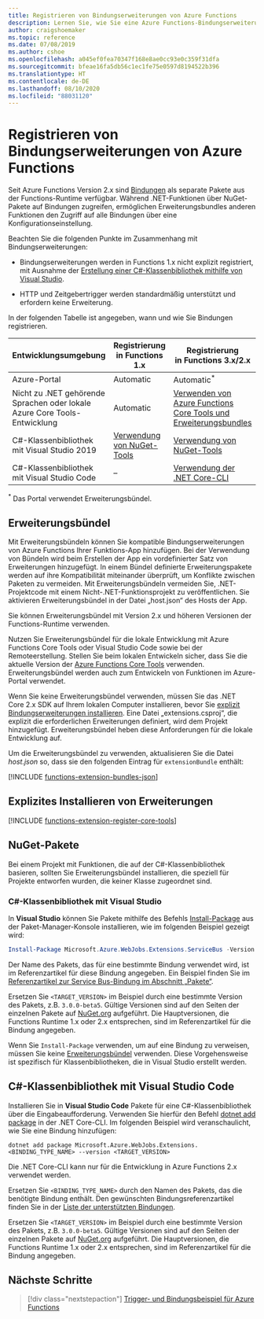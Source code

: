 ```yaml
---
title: Registrieren von Bindungserweiterungen von Azure Functions
description: Lernen Sie, wie Sie eine Azure Functions-Bindungserweiterung abhängig von Ihrer Umgebung registrieren.
author: craigshoemaker
ms.topic: reference
ms.date: 07/08/2019
ms.author: cshoe
ms.openlocfilehash: a045ef0fea70347f168e8ae0cc93e0c359f31dfa
ms.sourcegitcommit: bfeae16fa5db56c1ec1fe75e0597d8194522b396
ms.translationtype: HT
ms.contentlocale: de-DE
ms.lasthandoff: 08/10/2020
ms.locfileid: "88031120"
---
```

# <a name="register-azure-functions-binding-extensions"></a>Registrieren von Bindungserweiterungen von Azure Functions

Seit Azure Functions Version 2.x sind [Bindungen](./functions-triggers-bindings.md) als separate Pakete aus der Functions-Runtime verfügbar. Während .NET-Funktionen über NuGet-Pakete auf Bindungen zugreifen, ermöglichen Erweiterungsbundles anderen Funktionen den Zugriff auf alle Bindungen über eine Konfigurationseinstellung.

Beachten Sie die folgenden Punkte im Zusammenhang mit Bindungserweiterungen:

- Bindungserweiterungen werden in Functions 1.x nicht explizit registriert, mit Ausnahme der [Erstellung einer C#-Klassenbibliothek mithilfe von Visual Studio](#local-csharp).

- HTTP und Zeitgebertrigger werden standardmäßig unterstützt und erfordern keine Erweiterung.

In der folgenden Tabelle ist angegeben, wann und wie Sie Bindungen registrieren.

| Entwicklungsumgebung |Registrierung<br/> in Functions 1.x  |Registrierung<br/> in Functions 3.x/2.x  |
|-------------------------|------------------------------------|------------------------------------|
|Azure-Portal|Automatic|Automatic<sup>*</sup>|
|Nicht zu .NET gehörende Sprachen oder lokale Azure Core Tools-Entwicklung|Automatic|[Verwenden von Azure Functions Core Tools und Erweiterungsbundles](#extension-bundles)|
|C#-Klassenbibliothek mit Visual Studio 2019|[Verwendung von NuGet-Tools](#vs)|[Verwendung von NuGet-Tools](#vs)|
|C#-Klassenbibliothek mit Visual Studio Code|–|[Verwendung der .NET Core-CLI](#vs-code)|

<sup>*</sup> Das Portal verwendet Erweiterungsbündel.

## <a name="extension-bundles"></a><a name="extension-bundles"></a>Erweiterungsbündel

Mit Erweiterungsbündeln können Sie kompatible Bindungserweiterungen von Azure Functions Ihrer Funktions-App hinzufügen. Bei der Verwendung von Bündeln wird beim Erstellen der App ein vordefinierter Satz von Erweiterungen hinzugefügt. In einem Bündel definierte Erweiterungspakete werden auf ihre Kompatibilität miteinander überprüft, um Konflikte zwischen Paketen zu vermeiden. Mit Erweiterungsbündeln vermeiden Sie, .NET-Projektcode mit einem Nicht-.NET-Funktionsprojekt zu veröffentlichen. Sie aktivieren Erweiterungsbündel in der Datei „host.json“ des Hosts der App.  

Sie können Erweiterungsbündel mit Version 2.x und höheren Versionen der Functions-Runtime verwenden. 

Nutzen Sie Erweiterungsbündel für die lokale Entwicklung mit Azure Functions Core Tools oder Visual Studio Code sowie bei der Remoteerstellung. Stellen Sie beim lokalen Entwickeln sicher, dass Sie die aktuelle Version der [Azure Functions Core Tools](functions-run-local.md#v2) verwenden. Erweiterungsbündel werden auch zum Entwickeln von Funktionen im Azure-Portal verwendet. 

Wenn Sie keine Erweiterungsbündel verwenden, müssen Sie das .NET Core 2.x SDK auf Ihrem lokalen Computer installieren, bevor Sie [explizit Bindungserweiterungen installieren](#explicitly-install-extensions). Eine Datei „extensions.csproj“, die explizit die erforderlichen Erweiterungen definiert, wird dem Projekt hinzugefügt. Erweiterungsbündel heben diese Anforderungen für die lokale Entwicklung auf. 

Um die Erweiterungsbündel zu verwenden, aktualisieren Sie die Datei *host.json* so, dass sie den folgenden Eintrag für `extensionBundle` enthält:
 
[!INCLUDE [functions-extension-bundles-json](../../includes/functions-extension-bundles-json.md)]

## <a name="explicitly-install-extensions"></a>Explizites Installieren von Erweiterungen

[!INCLUDE [functions-extension-register-core-tools](../../includes/functions-extension-register-core-tools.md)]

## <a name="nuget-packages"></a><a name="local-csharp"></a>NuGet-Pakete

Bei einem Projekt mit Funktionen, die auf der C#-Klassenbibliothek basieren, sollten Sie Erweiterungsbündel installieren, die speziell für Projekte entworfen wurden, die keiner Klasse zugeordnet sind. 

### <a name="c-class-library-with-visual-studio"></a><a name="vs"></a>C\#-Klassenbibliothek mit Visual Studio

In **Visual Studio** können Sie Pakete mithilfe des Befehls [Install-Package](/nuget/tools/ps-ref-install-package) aus der Paket-Manager-Konsole installieren, wie im folgenden Beispiel gezeigt wird:

```powershell
Install-Package Microsoft.Azure.WebJobs.Extensions.ServiceBus -Version <TARGET_VERSION>
```

Der Name des Pakets, das für eine bestimmte Bindung verwendet wird, ist im Referenzartikel für diese Bindung angegeben. Ein Beispiel finden Sie im [Referenzartikel zur Service Bus-Bindung im Abschnitt „Pakete“](functions-bindings-service-bus.md#functions-1x).

Ersetzen Sie `<TARGET_VERSION>` im Beispiel durch eine bestimmte Version des Pakets, z.B. `3.0.0-beta5`. Gültige Versionen sind auf den Seiten der einzelnen Pakete auf [NuGet.org](https://nuget.org) aufgeführt. Die Hauptversionen, die Functions Runtime 1.x oder 2.x entsprechen, sind im Referenzartikel für die Bindung angegeben.

Wenn Sie `Install-Package` verwenden, um auf eine Bindung zu verweisen, müssen Sie keine [Erweiterungsbündel](#extension-bundles) verwenden. Diese Vorgehensweise ist spezifisch für Klassenbibliotheken, die in Visual Studio erstellt werden.

## <a name="c-class-library-with-visual-studio-code"></a><a name="vs-code"></a> C#-Klassenbibliothek mit Visual Studio Code

Installieren Sie in **Visual Studio Code** Pakete für eine C#-Klassenbibliothek über die Eingabeaufforderung. Verwenden Sie hierfür den Befehl [dotnet add package](/dotnet/core/tools/dotnet-add-package) in der .NET Core-CLI. Im folgenden Beispiel wird veranschaulicht, wie Sie eine Bindung hinzufügen:

```terminal
dotnet add package Microsoft.Azure.WebJobs.Extensions.<BINDING_TYPE_NAME> --version <TARGET_VERSION>
```

Die .NET Core-CLI kann nur für die Entwicklung in Azure Functions 2.x verwendet werden.

Ersetzen Sie `<BINDING_TYPE_NAME>` durch den Namen des Pakets, das die benötigte Bindung enthält. Den gewünschten Bindungsreferenzartikel finden Sie in der [Liste der unterstützten Bindungen](./functions-triggers-bindings.md#supported-bindings).

Ersetzen Sie `<TARGET_VERSION>` im Beispiel durch eine bestimmte Version des Pakets, z.B. `3.0.0-beta5`. Gültige Versionen sind auf den Seiten der einzelnen Pakete auf [NuGet.org](https://nuget.org) aufgeführt. Die Hauptversionen, die Functions Runtime 1.x oder 2.x entsprechen, sind im Referenzartikel für die Bindung angegeben.

## <a name="next-steps"></a>Nächste Schritte
> [!div class="nextstepaction"]
> [Trigger- und Bindungsbeispiel für Azure Functions](./functions-bindings-example.md)
